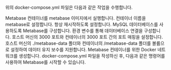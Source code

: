 위의 docker-compose.yml 파일은 다음과 같은 작업을 수행합니다.

Metabase 컨테이너를 metabase 이미지에서 실행합니다.
컨테이너 이름을 metabase로 설정합니다.
항상 재시작하도록 설정합니다.
MySQL 데이터베이스를 사용하도록 Metabase를 구성합니다. 환경 변수를 통해 데이터베이스 연결을 구성합니다.
호스트 머신의 3000 포트와 컨테이너의 3000 포트 간의 포트 매핑을 설정합니다.
호스트 머신의 ./metabase-data 폴더와 컨테이너의 /metabase-data 폴더를 볼륨으로 설정하여 데이터 유지 보수를 지원합니다.
Metabase 컨테이너를 위한 Docker 네트워크를 생성합니다.
docker-compose.yml 파일을 작성하신 후, 다음과 같은 명령어를 사용하여 Metabase를 시작할 수 있습니다.
